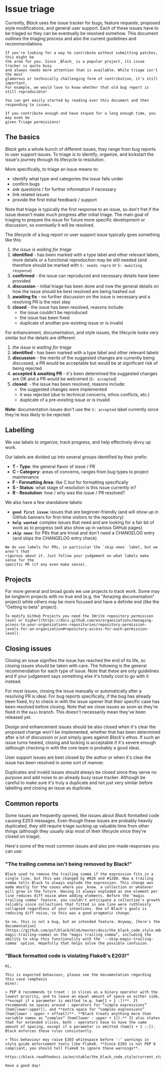 # Issue triage

Currently, _Black_ uses the issue tracker for bugs, feature requests, proposed style
modifications, and general user support. Each of these issues have to be triaged so they
can be eventually be resolved somehow. This document outlines the triaging process and
also the current guidelines and recommendations.

```{tip}
If you're looking for a way to contribute without submitting patches, this might be
the area for you. Since _Black_ is a popular project, its issue tracker is quite busy
and always needs more attention than is available. While triage isn't the most
glamorous or technically challenging form of contribution, it's still important.
For example, we would love to know whether that old bug report is still reproducible!

You can get easily started by reading over this document and then responding to issues.

If you contribute enough and have stayed for a long enough time, you may even be
given Triage permissions!
```

## The basics

_Black_ gets a whole bunch of different issues, they range from bug reports to user
support issues. To triage is to identify, organize, and kickstart the issue's journey
through its lifecycle to resolution.

More specifically, to triage an issue means to:

- identify what type and categories the issue falls under
- confirm bugs
- ask questions / for further information if necessary
- link related issues
- provide the first initial feedback / support

Note that triage is typically the first response to an issue, so don't fret if the issue
doesn't make much progress after initial triage. The main goal of triaging to prepare
the issue for future more specific development or discussion, so _eventually_ it will be
resolved.

The lifecycle of a bug report or user support issue typically goes something like this:

1. _the issue is waiting for triage_
2. **identified** - has been marked with a type label and other relevant labels, more
   details or a functional reproduction may be still needed (and therefore should be
   marked with `S: needs repro` or `S: awaiting response`)
3. **confirmed** - the issue can reproduced and necessary details have been provided
4. **discussion** - initial triage has been done and now the general details on how the
   issue should be best resolved are being hashed out
5. **awaiting fix** - no further discussion on the issue is necessary and a resolving PR
   is the next step
6. **closed** - the issue has been resolved, reasons include:
   - the issue couldn't be reproduced
   - the issue has been fixed
   - duplicate of another pre-existing issue or is invalid

For enhancement, documentation, and style issues, the lifecycle looks very similar but
the details are different:

1. _the issue is waiting for triage_
2. **identified** - has been marked with a type label and other relevant labels
3. **discussion** - the merits of the suggested changes are currently being discussed, a
   PR would be acceptable but would be at significant risk of being rejected
4. **accepted & awaiting PR** - it's been determined the suggested changes are OK and a
   PR would be welcomed (`S: accepted`)
5. **closed**: - the issue has been resolved, reasons include:
   - the suggested changes were implemented
   - it was rejected (due to technical concerns, ethos conflicts, etc.)
   - duplicate of a pre-existing issue or is invalid

**Note**: documentation issues don't use the `S: accepted` label currently since they're
less likely to be rejected.

## Labelling

We use labels to organize, track progress, and help effectively divvy up work.

Our labels are divided up into several groups identified by their prefix:

- **T - Type**: the general flavor of issue / PR
- **C - Category**: areas of concerns, ranges from bug types to project maintenance
- **F - Formatting Area**: like C but for formatting specifically
- **S - Status**: what stage of resolution is this issue currently in?
- **R - Resolution**: how / why was the issue / PR resolved?

We also have a few standalone labels:

- **`good first issue`**: issues that are beginner-friendly (and will show up in GitHub
  banners for first-time visitors to the repository)
- **`help wanted`**: complex issues that need and are looking for a fair bit of work as
  to progress (will also show up in various GitHub pages)
- **`skip news`**: for PRs that are trivial and don't need a CHANGELOG entry (and skips
  the CHANGELOG entry check)

```{note}
We do use labels for PRs, in particular the `skip news` label, but we aren't that
rigorous about it. Just follow your judgement on what labels make sense for the
specific PR (if any even make sense).
```

## Projects

For more general and broad goals we use projects to track work. Some may be longterm
projects with no true end (e.g. the "Amazing documentation" project) while others may be
more focused and have a definite end (like the "Getting to beta" project).

```{note}
To modify GitHub Projects you need the [Write repository permission level or higher](https://docs.github.com/en/organizations/managing-access-to-your-organizations-repositories/repository-permission-levels-for-an-organization#repository-access-for-each-permission-level).
```

## Closing issues

Closing an issue signifies the issue has reached the end of its life, so closing issues
should be taken with care. The following is the general recommendation for each type of
issue. Note that these are only guidelines and if your judgement says something else
it's totally cool to go with it instead.

For most issues, closing the issue manually or automatically after a resolving PR is
ideal. For bug reports specifically, if the bug has already been fixed, try to check in
with the issue opener that their specific case has been resolved before closing. Note
that we close issues as soon as they're fixed in the `main` branch. This doesn't
necessarily mean they've been released yet.

Design and enhancement issues should be also closed when it's clear the proposed change
won't be implemented, whether that has been determined after a lot of discussion or just
simply goes against _Black_'s ethos. If such an issue turns heated, closing and locking
is acceptable if it's severe enough (although checking in with the core team is probably
a good idea).

User support issues are best closed by the author or when it's clear the issue has been
resolved in some sort of manner.

Duplicates and invalid issues should always be closed since they serve no purpose and
add noise to an already busy issue tracker. Although be careful to make sure it's truly
a duplicate and not just very similar before labelling and closing an issue as
duplicate.

## Common reports

Some issues are frequently opened, like issues about _Black_ formatted code causing E203
messages. Even though these issues are probably heavily duplicated, they still require
triage sucking up valuable time from other things (although they usually skip most of
their lifecycle since they're closed on triage).

Here's some of the most common issues and also pre-made responses you can use:

### "The trailing comma isn't being removed by Black!"

```text
Black used to remove the trailing comma if the expression fits in a single line, but this was changed by #826 and #1288. Now a trailing comma tells Black to always explode the expression. This change was made mostly for the cases where you _know_ a collection or whatever will grow in the future. Having it always exploded as one element per line reduces diff noise when adding elements. Before the "magic trailing comma" feature, you couldn't anticipate a collection's growth reliably since collections that fitted in one line were ruthlessly collapsed regardless of your intentions. One of Black's goals is reducing diff noise, so this was a good pragmatic change.

So no, this is not a bug, but an intended feature. Anyway, [here's the documentation](https://github.com/psf/black/blob/master/docs/the_black_code_style.md#the-magic-trailing-comma) on the "magic trailing comma", including the ability to skip this functionality with the `--skip-magic-trailing-comma` option. Hopefully that helps solve the possible confusion.
```

### "Black formatted code is violating Flake8's E203!"

```text
Hi,

This is expected behaviour, please see the documentation regarding this case (emphasis
mine):

> PEP 8 recommends to treat : in slices as a binary operator with the lowest priority, and to leave an equal amount of space on either side, **except if a parameter is omitted (e.g. ham[1 + 1 :])**. It recommends no spaces around : operators for “simple expressions” (ham[lower:upper]), and **extra space for “complex expressions” (ham[lower : upper + offset])**. **Black treats anything more than variable names as “complex” (ham[lower : upper + 1]).** It also states that for extended slices, both : operators have to have the same amount of spacing, except if a parameter is omitted (ham[1 + 1 ::]). Black enforces these rules consistently.

> This behaviour may raise E203 whitespace before ':' warnings in style guide enforcement tools like Flake8. **Since E203 is not PEP 8 compliant, you should tell Flake8 to ignore these warnings**.

https://black.readthedocs.io/en/stable/the_black_code_style/current_style.html#slices

Have a good day!
```
                                                                                                                                                                 